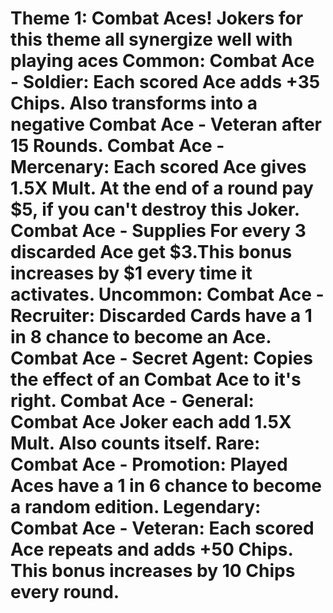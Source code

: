 Theme 1: Combat Aces!
Jokers for this theme all synergize well with playing aces
Common:
Combat Ace - Soldier:
Each scored Ace adds +35 Chips.
Also transforms into a negative Combat Ace - Veteran after 15 Rounds.
Combat Ace - Mercenary:
Each scored Ace gives 1.5X Mult. At the end of a round pay $5, if you can't destroy this Joker.
Combat Ace - Supplies
For every 3 discarded Ace get $3.This bonus increases by $1 every time it activates.
Uncommon:
Combat Ace - Recruiter:
Discarded Cards have a 1 in 8 chance to become an Ace.
Combat Ace - Secret Agent:
Copies the effect of an Combat Ace to it's right.
Combat Ace - General:
Combat Ace Joker each add 1.5X Mult. Also counts itself.
Rare:
Combat Ace - Promotion:
Played Aces have a 1 in 6 chance to become a random edition.
Legendary:
Combat Ace - Veteran:
Each scored Ace repeats and adds +50 Chips. This bonus increases by 10 Chips every round.
============================================================================== 
